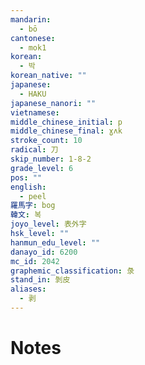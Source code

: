 ```yaml
---
mandarin:
  - bō
cantonese:
  - mok1
korean:
  - 박
korean_native: ""
japanese:
  - HAKU
japanese_nanori: ""
vietnamese:
middle_chinese_initial: p
middle_chinese_final: ɣʌk
stroke_count: 10
radical: 刀
skip_number: 1-8-2
grade_level: 6
pos: ""
english:
  - peel
羅馬字: bog
韓文: 복
joyo_level: 表外字
hsk_level: ""
hanmun_edu_level: ""
danayo_id: 6200
mc_id: 2042
graphemic_classification: 彔
stand_in: 剝皮
aliases:
  - 剥
---
```


# Notes
